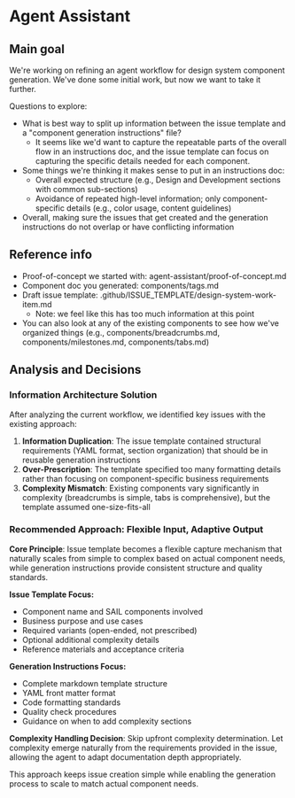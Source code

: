# Agent Assistant

## Main goal

We're working on refining an agent workflow for design system component generation. We've done some initial work, but now we want to take it further. 

Questions to explore:

- What is best way to split up information between the issue template and a "component generation instructions" file?
    - It seems like we'd want to capture the repeatable parts of the overall flow in an instructions doc, and the issue template can focus on capturing the specific details needed for each component.
- Some things we're thinking it makes sense to put in an instructions doc:
    - Overall expected structure (e.g., Design and Development sections with common sub-sections)
    - Avoidance of repeated high-level information; only component-specific details (e.g., color usage, content guidelines)
- Overall, making sure the issues that get created and the generation instructions do not overlap or have conflicting information

## Reference info

- Proof-of-concept we started with: agent-assistant/proof-of-concept.md
- Component doc you generated: components/tags.md
- Draft issue template: .github/ISSUE_TEMPLATE/design-system-work-item.md
    - Note: we feel like this has too much information at this point
- You can also look at any of the existing components to see how we've organized things (e.g., components/breadcrumbs.md, components/milestones.md, components/tabs.md)

## Analysis and Decisions

### Information Architecture Solution

After analyzing the current workflow, we identified key issues with the existing approach:

1. **Information Duplication**: The issue template contained structural requirements (YAML format, section organization) that should be in reusable generation instructions
2. **Over-Prescription**: The template specified too many formatting details rather than focusing on component-specific business requirements  
3. **Complexity Mismatch**: Existing components vary significantly in complexity (breadcrumbs is simple, tabs is comprehensive), but the template assumed one-size-fits-all

### Recommended Approach: Flexible Input, Adaptive Output

**Core Principle**: Issue template becomes a flexible capture mechanism that naturally scales from simple to complex based on actual component needs, while generation instructions provide consistent structure and quality standards.

**Issue Template Focus:**
- Component name and SAIL components involved
- Business purpose and use cases
- Required variants (open-ended, not prescribed)
- Optional additional complexity details
- Reference materials and acceptance criteria

**Generation Instructions Focus:**
- Complete markdown template structure
- YAML front matter format
- Code formatting standards
- Quality check procedures
- Guidance on when to add complexity sections

**Complexity Handling Decision**: Skip upfront complexity determination. Let complexity emerge naturally from the requirements provided in the issue, allowing the agent to adapt documentation depth appropriately.

This approach keeps issue creation simple while enabling the generation process to scale to match actual component needs.